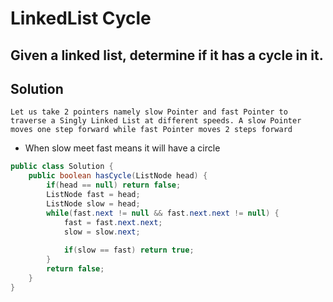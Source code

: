 # LinkedList Cycle

## Given a linked list, determine if it has a cycle in it.

## Solution
```
Let us take 2 pointers namely slow Pointer and fast Pointer to traverse a Singly Linked List at different speeds. A slow Pointer moves one step forward while fast Pointer moves 2 steps forward
```
- When slow meet fast means it will have a circle

```java
public class Solution {
    public boolean hasCycle(ListNode head) {
        if(head == null) return false;
        ListNode fast = head;
        ListNode slow = head;
        while(fast.next != null && fast.next.next != null) {
            fast = fast.next.next;
            slow = slow.next;
            
            if(slow == fast) return true;
        }
        return false;
    }
}
```